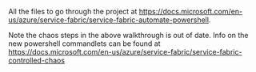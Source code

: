 All the files to go through the project at https://docs.microsoft.com/en-us/azure/service-fabric/service-fabric-automate-powershell.

Note the chaos steps in the above walkthrough is out of date. Info on the new powershell commandlets can be found at https://docs.microsoft.com/en-us/azure/service-fabric/service-fabric-controlled-chaos